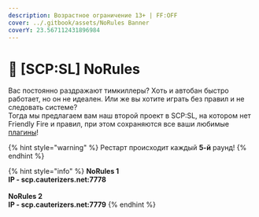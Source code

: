```yaml
---
description: Возрастное ограничение 13+ | FF:OFF
cover: ../.gitbook/assets/NoRules Banner
coverY: 23.567112431896984
---
```


# 🎉 \[SCP:SL] NoRules

Вас постоянно раздражают тимкиллеры? Хоть и автобан быстро работает, но он не идеален. Или же вы хотите играть без правил и не следовать системе?\
Тогда мы предлагаем вам наш второй проект в SCP:SL, на котором нет Friendly Fire и правил, при этом сохраняются все ваши любимые [плагины](broken-reference)!

{% hint style="warning" %}
Рестарт происходит каждый **5-й** раунд!
{% endhint %}

{% hint style="info" %}
**NoRules 1**\
**IP - scp.cauterizers.net:7778**\
\
**NoRules 2**\
**IP - scp.cauterizers.net:7779**
{% endhint %}
